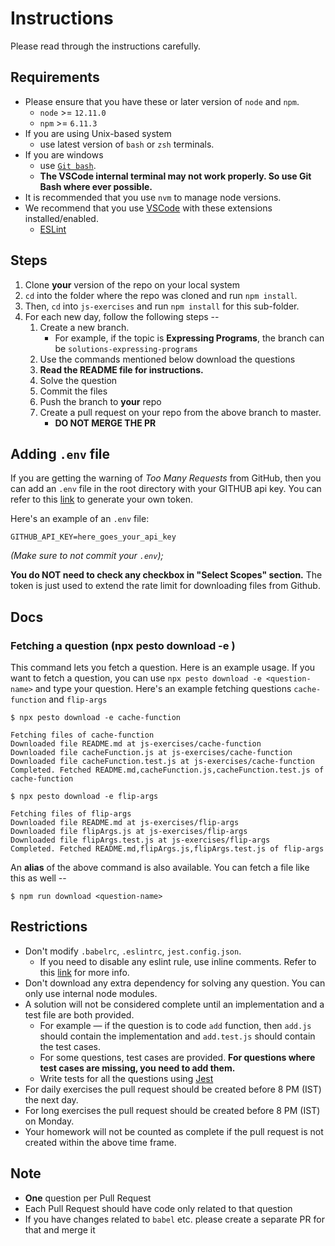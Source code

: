 # Instructions


Please read through the instructions carefully.

## Requirements
- Please ensure that you have these or later version of `node` and `npm`.
    - `node` >= `12.11.0`
    - `npm` >= `6.11.3`
- If you are using Unix-based system
    - use latest version of `bash` or `zsh` terminals.
- If you are windows
    - use [`Git bash`](https://gitforwindows.org/). 
    - **The VSCode internal terminal may not work properly. So use Git Bash where ever possible.**
- It is recommended that you use `nvm` to manage node versions.
- We recommend that you use [VSCode](https://code.visualstudio.com/) with these extensions installed/enabled.
    - [ESLint](https://marketplace.visualstudio.com/items?itemName=dbaeumer.vscode-eslint)

## Steps

1. Clone **your** version of the repo on your local system
2. `cd` into the folder where the repo was cloned and run `npm install`.
3. Then, `cd` into `js-exercises` and run `npm install` for this sub-folder.
4. For each new day, follow the following steps --
    1. Create a new branch.
        - For example, if the topic is **Expressing Programs**, the branch can be `solutions-expressing-programs`
    2. Use the commands mentioned below download the questions
    3. **Read the README file for instructions.**
    4. Solve the question
    5. Commit the files
    6. Push the branch to **your** repo
    7. Create a pull request on your repo from the above branch to master.
        - **DO NOT MERGE THE PR**


## Adding `.env` file
If you are getting the warning of _Too Many Requests_ from GitHub, then
you can add an `.env` file in the root directory with your GITHUB api key.
You can refer to this [link](https://help.github.com/en/github/authenticating-to-github/creating-a-personal-access-token-for-the-command-line) to generate your own token. 

Here's an example of an `.env` file:
```
GITHUB_API_KEY=here_goes_your_api_key
```
_(Make sure to not commit your `.env`);_

**You do NOT need to check any checkbox in "Select Scopes" section.** The token is just used to extend the rate limit for downloading files from Github.

## Docs

### Fetching a question (npx pesto download -e <question-name>)
This command lets you fetch a question. Here is an example usage. If you want to fetch a question, you can use `npx pesto download -e <question-name>` and type your question. Here's an example fetching questions `cache-function` and `flip-args`

```shell
$ npx pesto download -e cache-function

Fetching files of cache-function
Downloaded file README.md at js-exercises/cache-function
Downloaded file cacheFunction.js at js-exercises/cache-function
Downloaded file cacheFunction.test.js at js-exercises/cache-function
Completed. Fetched README.md,cacheFunction.js,cacheFunction.test.js of cache-function

$ npx pesto download -e flip-args

Fetching files of flip-args
Downloaded file README.md at js-exercises/flip-args
Downloaded file flipArgs.js at js-exercises/flip-args
Downloaded file flipArgs.test.js at js-exercises/flip-args
Completed. Fetched README.md,flipArgs.js,flipArgs.test.js of flip-args
```

An **alias** of the above command is also available. You can fetch a file like this as well --
```shell
$ npm run download <question-name>
```

## Restrictions
- Don't modify `.babelrc`, `.eslintrc`, `jest.config.json`.
    - If you need to disable any eslint rule, use inline comments. Refer to this [link](https://eslint.org/docs/2.13.1/user-guide/configuring#disabling-rules-with-inline-comments) for more info.
- Don't download any extra dependency for solving any question. You can only use internal node modules.
- A solution will not be considered complete until an implementation and a test file are both provided.
    - For example — if the question is to code `add` function, then `add.js` should contain the implementation and `add.test.js` should contain the test cases.
    - For some questions, test cases are provided. **For questions where test cases are missing, you need to add them.**
    - Write tests for all the questions using [Jest](https://jestjs.io/)
- For daily exercises the pull request should be created before 8 PM (IST) the next day.
- For long exercises the pull request should be created before 8 PM (IST) on Monday.
- Your homework will not be counted as complete if the pull request is not created within the above time frame.

## Note

- **One** question per Pull Request
- Each Pull Request should have code only related to that question
- If you have changes related to `babel` etc. please create a separate PR for that and merge it
